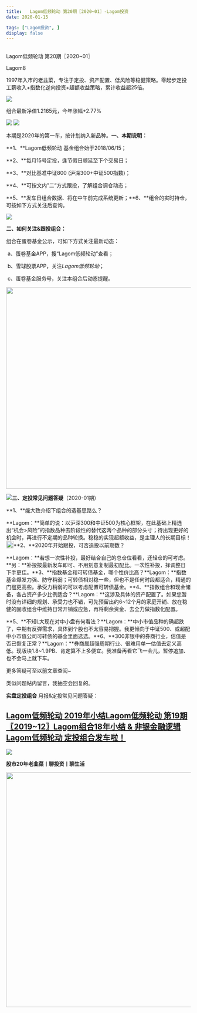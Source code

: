 ```yaml
---
title:   Lagom低频轮动 第20期〖2020~01〗-Lagom投资
date: 2020-01-15

tags: ["Lagom投资", ]
display: false
---
```



## 



Lagom低频轮动 第20期〖2020~01〗




Lagom8




1997年入市的老韭菜，专注于定投、资产配置、低风险等稳健策略。零起步定投工薪收入+指数化逆向投资+超额收益策略，累计收益超25倍。


<img src="https://mmbiz.qpic.cn/mmbiz_png/ZB4WjgjLjJW3KtDibicU3BB1HNQ9lDS2M5oGRnchkNPRzYsc0Ua6CIu7rZH3vAficcBEPYHU9ZTPqkic1sicT8CaxQQ/640?wx_fmt=png" data-type="png" data-ratio="0.05776173285198556" data-w="554"/>

组合最新净值1.2165元，今年涨幅+2.77%

<img class="rich_pages js_insertlocalimg" data-ratio="0.3700159489633174" data-s="300,640" src="https://mmbiz.qpic.cn/mmbiz_png/ZB4WjgjLjJXCPl6KwnrveVw93TTxnKWibG2m4LppKiar5MK8yt4kKsKRGKicKl5Bh4Iklc0ayORm2aOh9FP7fXBrg/640?wx_fmt=png" data-type="png" data-w="627" style=""/>

<img class="rich_pages js_insertlocalimg" data-ratio="0.7746031746031746" data-s="300,640" src="https://mmbiz.qpic.cn/mmbiz_png/ZB4WjgjLjJWUlVhu0oicDvxkFCfMfGlHOOfBMRcMDhDtSms69y7ZG6fa7RicGHThvdmmIYCmmibqAcssPiaXaSniclg/640?wx_fmt=png" data-type="png" data-w="630" style="text-align: center;"/>

本期是2020年的第一车，按计划纳入新品种。**一、本期说明：**

**1、**Lagom低频轮动&nbsp;基金组合始于2018/06/15；

**2、**每月15号定投，逢节假日顺延至下个交易日；

**3、**对比基准中证800 (沪深300+中证500指数)；

**4、**可按文内”二“方式跟投，了解组合调仓动态；

**5、**发车日组合数据、将在中午前完成系统更新；**6、**组合的实时持仓，可按如下方式关注后查询。

<img class="rich_pages js_insertlocalimg" data-ratio="0.744776119402985" data-s="300,640" src="https://mmbiz.qpic.cn/mmbiz_png/ZB4WjgjLjJWUlVhu0oicDvxkFCfMfGlHOTNwVuO4oLaTVVQFibibh2egw2sIgBxS0cCzlSQsibp2uG1qqYtUJPGmSA/640?wx_fmt=png" data-type="png" data-w="670" style=""/>



**二、如何关注&amp;跟投组合：**

组合在蛋卷基金公示，可如下方式关注最新动态：

&nbsp;a、蛋卷基金APP，搜“Lagom低频轮动”查看；&nbsp;

&nbsp;b、雪球股票APP，关注$Lagom低频轮动$；

&nbsp;c、蛋卷基金服务号，关注本组合后动态提醒。

<img class="rich_pages" data-ratio="0.3781818181818182" data-s="300,640" data-type="png" data-w="550" src="https://mmbiz.qpic.cn/mmbiz_png/ZB4WjgjLjJVo8nxTfPHrL10icUak1hvoIGURcMzICVDxB3y5hkrcV7zIr0XbfDAN2VfCPeQNTGcvhS8IpsQm5jw/640?wx_fmt=png" style="box-sizing: border-box !important;overflow-wrap: break-word !important;width: 550px !important;visibility: visible !important;"/>

<img src="https://mmbiz.qpic.cn/mmbiz_png/ZB4WjgjLjJW3KtDibicU3BB1HNQ9lDS2M5oGRnchkNPRzYsc0Ua6CIu7rZH3vAficcBEPYHU9ZTPqkic1sicT8CaxQQ/640?wx_fmt=png" data-type="png" data-ratio="0.05776173285198556" data-w="554"/>**三、定投常见问题答疑**（2020-01期）

**1、**能大致介绍下组合的选基思路么？

**Lagom：**简单的说：以沪深300和中证500为核心框架，在此基础上精选出“机会&gt;风险”的指数品种去阶段性的替代这两个品种的部分头寸；待出现更好的机会时，再进行不定期的品种轮换。稳稳的实现超额收益，是主理人的长期目标！<img src="https://res.wx.qq.com/mpres/htmledition/images/icon/common/emotion_panel/smiley/smiley_60.png" data-ratio="1" data-w="20" style="display:inline-block;width:20px;vertical-align:text-bottom;"/>**2、**2020年开始跟投，可否追投以前期数？

**Lagom：**若想一次性补投，最好结合自己的总仓位看看，还轻仓的可考虑。**另：**补投按最新发车即可、不用刻意复制最初配比。一次性补投，择调整日下手更佳。**3、**指数基金和可转债基金，哪个性价比高？**Lagom：**指数基金爆发力强、防守稍弱；可转债相对稳一些，但也不是任何时段都适合，精通的门槛更高些。承受力稍弱的可以考虑配置可转债基金。**4、**指数组合和现金储备，各占资产多少比例适合？**Lagom：**这涉及具体的资产配置了。如果您暂时没有详细的规划、承受力也不错，可先预留出约6~12个月的家庭开销、放在稳健的固收组合中维持日常开销或应急，再将剩余资金、去全力做指数化配置。

**5、**不知L大现在对中小盘有何看法？**Lagom：**中小市值品种的确超跌了，中期有反弹需求，具体到个股也不太容易把握。我更倾向于中证500、或超配中小市值公司可转债的基金里面选选。**6、**300非银中的券商行业，估值是否已恢复正常？**Lagom：**券商属超强周期行业、很难用单一估值去定义高低。现版块1.8~1.9PB、肯定算不上多便宜。我准备再看它飞一会儿，暂停追加、也不会马上就下车。

更多答疑可至以前文章查阅~

类似问题帖内留言，我抽空会回复的。

**实盘定投组合**&nbsp;月报&amp;定投常见问题答疑：

## [Lagom低频轮动 2019年小结](http://mp.weixin.qq.com/s?__biz=MzI3MDQ2NjY2Mw==&amp;mid=2247484576&amp;idx=1&amp;sn=8cc46200791550869c6238bf5ccb29e8&amp;chksm=ead1efa8dda666befeed9125b0c3f9f6d519b0f970b21dc46ff1639802b6d214968aa38e4d3e&amp;scene=21#wechat_redirect)[Lagom低频轮动 第19期〖2019~12〗](http://mp.weixin.qq.com/s?__biz=MzI3MDQ2NjY2Mw==&amp;mid=2247484542&amp;idx=1&amp;sn=4673f7bea9726a8d17256ba9d3daf11a&amp;chksm=ead1ef76dda66660cd20ada68cd4f73ccfd7465605cea8de3c33b637f0db3923208a7a9628a6&amp;scene=21#wechat_redirect)[Lagom组合18年小结 &amp; 非银金融逻辑](http://mp.weixin.qq.com/s?__biz=MzI3MDQ2NjY2Mw==&amp;mid=2247484016&amp;idx=1&amp;sn=c81174b2bab75cfd5ecf75f85d339880&amp;chksm=ead1e978dda6606e3994dbe88e8952b4fefb5467e4f089142c6dbae9637845b564188b7a3319&amp;scene=21#wechat_redirect)[Lagom低频轮动&nbsp;定投组合发车啦！](http://mp.weixin.qq.com/s?__biz=MzI3MDQ2NjY2Mw==&amp;mid=2247483768&amp;idx=1&amp;sn=f881618316d4350d97b9493d2ce20f56&amp;chksm=ead1ea70dda663664d7a9c55da1379a6741f0417c680154227dd88a06a0536c525d9f076e838&amp;scene=21#wechat_redirect)

<img src="https://mmbiz.qpic.cn/mmbiz_png/ZB4WjgjLjJW3KtDibicU3BB1HNQ9lDS2M5oGRnchkNPRzYsc0Ua6CIu7rZH3vAficcBEPYHU9ZTPqkic1sicT8CaxQQ/640?wx_fmt=png" data-type="png" data-ratio="0.05776173285198556" data-w="554"/>

**股市20年老韭菜丨聊投资丨聊生活**

<img data-type="png" data-ratio="0.390625" data-w="640" src="https://mmbiz.qpic.cn/mmbiz_png/ZB4WjgjLjJW3KtDibicU3BB1HNQ9lDS2M5AHEoeiaz0dQ4NfIRjBMuXvyJn8dXWm7ftklb0xqheiaMia0zbkyMJiaKzA/640?wx_fmt=png" style="box-sizing: border-box !important;overflow-wrap: break-word !important;visibility: visible !important;width: 640px !important;"/>